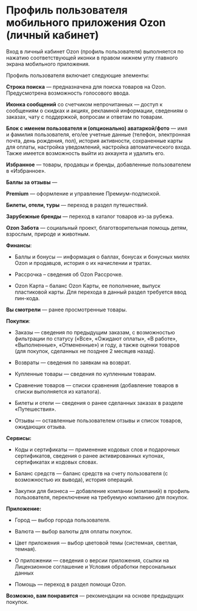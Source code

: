 # Профиль пользователя мобильного приложения Ozon (личный кабинет)

Вход в личный кабинет Ozon (профиль пользователя) выполняется по нажатию соответствующей иконки в правом нижнем углу главного экрана мобильного приложения. 

Профиль пользователя включает следующие элементы:

**Строка поиска** — предназначена для поиска товаров на Ozon. Предусмотрена возможность голосового ввода.

**Иконка сообщений** со счетчиком непрочитанных — доступ к сообщениям о скидках и акциях, рекламной информации, сведениям о заказах, чату с поддержкой, вопросам и ответам по товарам.

**Блок с именем пользователя и (опционально) аватаркой/фото** — имя и фамилия пользователя, его/ее учетные данные (телефон, электронная почта, день рождения, пол), история активности, сохраненные карты для оплаты, настройка уведомлений, настройка автоматического входа. Также имеется возможность выйти из аккаунта и удалить его. 

**Избранное** — товары, продавцы и бренды, добавленные пользователем в «Избранное».

**Баллы за отзывы** — 

**Premium** — оформление и управление Премиум-подпиской.

**Билеты, отели, туры** — переход в раздел путешествий.

**Зарубежные бренды** — переход в каталог товаров из-за рубежа.

**Ozon Забота** — социальный проект, благотворительная помощь детям, взрослым, природе и животным.

**Финансы**:

* Баллы и бонусы — информация о баллах, бонусах и бонусных милях Ozon и продавцов, история о их начислении и тратах.

* Рассрочка – сведения об Ozon Рассрочке.

* Ozon Карта – баланс Ozon Карты, ее пополнение, выпуск пластиковой карты. Для перехода в данный раздел требуется ввод пин-кода.

**Вы смотрели** — ранее просмотренные товары.

**Покупки**:

* Заказы — сведения по предыдущим заказам, с возможностью фильтрации по статусу («Все», «Ожидают оплаты», «В работе», «Выполненные», «Отмененные») и году, а также оценки товаров (для покупок, сделанных не позднее 2 месяцев назад).

* Возвраты — сведения по заявкам на возврат.

* Купленные товары — сведения по купленным товарам.

* Сравнение товаров — списки сравнения (добавление товаров в списки выполняется из каталога).

* Билеты и отели — сведения о ранее сделанных заказах в разделе «Путешествия».
 
* Отзывы — оставленные пользователем отзывы и список товаров, ожидающих отзыва.

**Сервисы:**

* Коды и сертификаты — применение кодовых слов и подарочных сертификатов, сведения о ранее активированных купонах, сертификатах и кодовых словах.

* Баланс средств — баланс средств на счету пользователя (с возможностью их  вывода), история операций.

* Закупки для бизнеса — добавление компании (компаний) в профиль пользователя, переключение на требуемую компанию для покупок. 

**Приложение:**

* Город — выбор города пользователя.

* Валюта — выбор валюты для оплаты покупок.

* Цвет приложения — выбор цветовой темы (системная, светлая, темная).

* О приложении — сведения о версии приложения, ссылки на Лицензионное соглашение и Условия обработки персональных данных

* Помощь — переход в раздел помощи Ozon.

**Возможно, вам понравится** — рекомендации на основе предыдущих покупок.